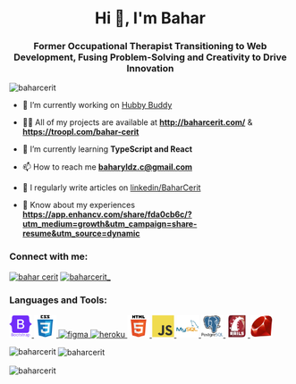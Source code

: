 <h1 align="center">Hi 👋, I'm Bahar</h1>
<h3 align="center">Former Occupational Therapist Transitioning to Web Development, Fusing Problem-Solving and Creativity to Drive Innovation</h3>

<p align="left"> <img src="https://komarev.com/ghpvc/?username=baharcerit&label=Profile%20views&color=0e75b6&style=flat" alt="baharcerit" /> </p>

- 🔭 I’m currently working on [Hubby Buddy](https://hobbybuddy.club/)

- 👨‍💻 All of my projects are available at **http://baharcerit.com/** & **https://troopl.com/bahar-cerit** 

- 🌱 I’m currently learning **TypeScript and React**

- 📫 How to reach me **baharyldz.c@gmail.com**

- 📝 I regularly write articles on [linkedin/BaharCerit](https://www.linkedin.com/in/bahar-cerit-7b85b598/)

- 📄 Know about my experiences **https://app.enhancv.com/share/fda0cb6c/?utm_medium=growth&utm_campaign=share-resume&utm_source=dynamic**

<h3 align="left">Connect with me:</h3>
<p align="left">
<a href="https://linkedin.com/in/bahar cerit" target="blank"><img align="center" src="https://raw.githubusercontent.com/rahuldkjain/github-profile-readme-generator/master/src/images/icons/Social/linked-in-alt.svg" alt="bahar cerit" height="30" width="40" /></a>
<a href="https://instagram.com/baharcerit_" target="blank"><img align="center" src="https://raw.githubusercontent.com/rahuldkjain/github-profile-readme-generator/master/src/images/icons/Social/instagram.svg" alt="baharcerit_" height="30" width="40" /></a>
</p>

<h3 align="left">Languages and Tools:</h3>
<p align="left"> <a href="https://getbootstrap.com" target="_blank" rel="noreferrer"> <img src="https://raw.githubusercontent.com/devicons/devicon/master/icons/bootstrap/bootstrap-plain-wordmark.svg" alt="bootstrap" width="40" height="40"/> </a> <a href="https://www.w3schools.com/css/" target="_blank" rel="noreferrer"> <img src="https://raw.githubusercontent.com/devicons/devicon/master/icons/css3/css3-original-wordmark.svg" alt="css3" width="40" height="40"/> </a> <a href="https://www.figma.com/" target="_blank" rel="noreferrer"> <img src="https://www.vectorlogo.zone/logos/figma/figma-icon.svg" alt="figma" width="40" height="40"/> </a> <a href="https://heroku.com" target="_blank" rel="noreferrer"> <img src="https://www.vectorlogo.zone/logos/heroku/heroku-icon.svg" alt="heroku" width="40" height="40"/> </a> <a href="https://www.w3.org/html/" target="_blank" rel="noreferrer"> <img src="https://raw.githubusercontent.com/devicons/devicon/master/icons/html5/html5-original-wordmark.svg" alt="html5" width="40" height="40"/> </a> <a href="https://developer.mozilla.org/en-US/docs/Web/JavaScript" target="_blank" rel="noreferrer"> <img src="https://raw.githubusercontent.com/devicons/devicon/master/icons/javascript/javascript-original.svg" alt="javascript" width="40" height="40"/> </a> <a href="https://www.mysql.com/" target="_blank" rel="noreferrer"> <img src="https://raw.githubusercontent.com/devicons/devicon/master/icons/mysql/mysql-original-wordmark.svg" alt="mysql" width="40" height="40"/> </a> <a href="https://www.postgresql.org" target="_blank" rel="noreferrer"> <img src="https://raw.githubusercontent.com/devicons/devicon/master/icons/postgresql/postgresql-original-wordmark.svg" alt="postgresql" width="40" height="40"/> </a> <a href="https://rubyonrails.org" target="_blank" rel="noreferrer"> <img src="https://raw.githubusercontent.com/devicons/devicon/master/icons/rails/rails-original-wordmark.svg" alt="rails" width="40" height="40"/> </a> <a href="https://www.ruby-lang.org/en/" target="_blank" rel="noreferrer"> <img src="https://raw.githubusercontent.com/devicons/devicon/master/icons/ruby/ruby-original.svg" alt="ruby" width="40" height="40"/> </a> </p>

<p><img align="left" src="https://github-readme-stats.vercel.app/api/top-langs?username=baharcerit&show_icons=true&locale=en&layout=compact" alt="baharcerit" /></p>

<p>&nbsp;<img align="center" src="https://github-readme-stats.vercel.app/api?username=baharcerit&show_icons=true&locale=en" alt="baharcerit" /></p>

<p><img align="center" src="https://github-readme-streak-stats.herokuapp.com/?user=baharcerit&" alt="baharcerit" /></p>
